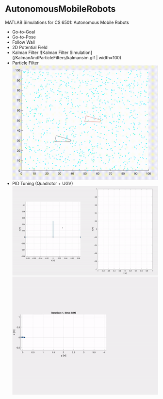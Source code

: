 # AutonomousMobileRobots
MATLAB Simulations for CS 6501: Autonomous Mobile Robots
- Go-to-Goal
- Go-to-Pose
- Follow Wall
- 2D Potential Field
- Kalman Filter
  ![Kalman Filter Simulation](/KalmanAndParticleFilters/kalmansim.gif | width=100)
- Particle Filter
  ![Particle Filter Simulation](/KalmanAndParticleFilters/particlesim.gif)
- PID Tuning (Quadrotor + UGV)
  ![PID Tuning Simulation](/QuadrotorSimulations/1D/1dsim.gif)
  ![PID Tuning Simulation](/QuadrotorSimulations/2D/2dsim.gif)
